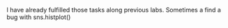 I have already fulfilled those tasks along previous labs.
Sometimes a find a bug with sns.histplot()
